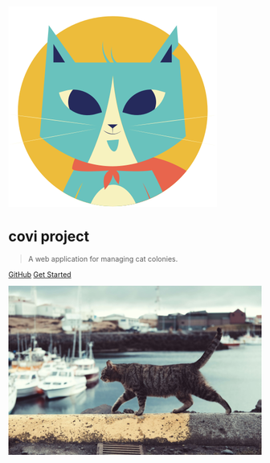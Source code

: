 ![logo](assets/logo.svg)

# covi project

> A web application for managing cat colonies.

[GitHub](https://github.com/infusionvlc/ConexionFelina)
[Get Started](#covi-conexión-felina)

![](assets/street_cat.jpg)
